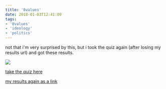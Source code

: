 ```yaml
---
title: '8values'
date: 2018-01-03T12:41:09
tags:
- '8values'
- 'ideology'
- 'politics'
---
```


not that i'm very surprised by this, but i took the quiz again (after
losing my results url) and got these results.

![](https://bhh.sh/pub/photos/8values.png)

[take the quiz here](https://8values.github.io)

[my results again as a
link](https://8values.github.io/results.html?e=95.7&d=92.6&g=78.5&s=92.3)
